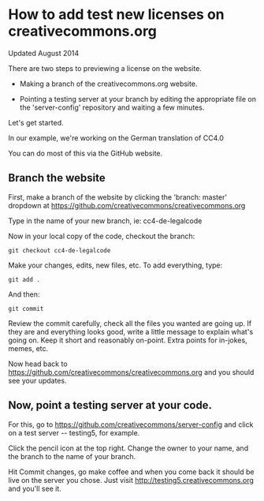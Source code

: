 # How to add test new licenses on creativecommons.org
Updated August 2014

There are two steps to previewing a license on the website.

* Making a branch of the creativecommons.org website.

* Pointing a testing server at your branch by editing the appropriate
file on the 'server-config' repository and waiting a few minutes.

Let's get started.

In our example, we're working on the German translation of CC4.0

You can do most of this via the GitHub website.

## Branch the website

First, make a branch of the website by clicking the 'branch: master'
dropdown at <https://github.com/creativecommons/creativecommons.org>

Type in the name of your new branch, ie: cc4-de-legalcode

Now in your local copy of the code, checkout the branch:

    git checkout cc4-de-legalcode

Make your changes, edits, new files, etc. To add everything, type:

    git add .

And then:

    git commit

Review the commit carefully, check all the files you wanted are going
up. If they are and everything looks good, write a little message to
explain what's going on. Keep it short and reasonably on-point. Extra
points for in-jokes, memes, etc.

Now head back to
<https://github.com/creativecommons/creativecommons.org> and you
should see your updates. 

## Now, point a testing server at your code.

For this, go to <https://github.com/creativecommons/server-config> and
click on a test server -- testing5, for example.

Click the pencil icon at the top right. Change the owner to your name,
and the branch to the name of your branch.

Hit Commit changes, go make coffee and when you come back it should be
live on the server you chose. Just visit
<http://testing5.creativecommons.org> and you'll see it.
